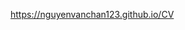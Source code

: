 <a href="https://github.com//J2TEAM/J2TEAM/raw/main/dino.gif">https://nguyenvanchan123.github.io/CV</a>
